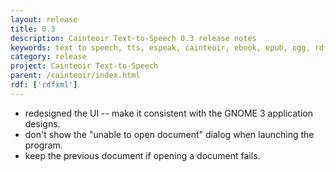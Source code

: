 ```yaml
---
layout: release
title: 0.3
description: Cainteoir Text-to-Speech 0.3 release notes
keywords: text to speech, tts, espeak, cainteoir, ebook, epub, ogg, rdf, metadata, gnome, gtk
category: release
project: Cainteoir Text-to-Speech
parent: /cainteoir/index.html
rdf: ['rdfxml']
---
```


*  redesigned the UI -- make it consistent with the GNOME 3 application designs.
*  don't show the "unable to open document" dialog when launching the program.
*  keep the previous document if opening a document fails.
